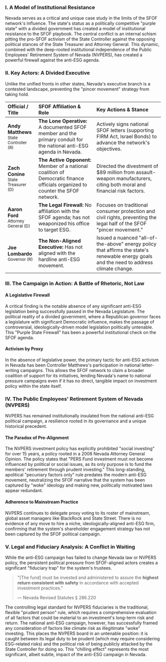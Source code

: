 ### I. A Model of Institutional Resistance

Nevada serves as a critical and unique case study in the limits of the SFOF network's influence. The state's status as a politically competitive "purple state" with a divided government has created a model of institutional resistance to the SFOF playbook. The central conflict is an internal schism pitting the pro-SFOF activism of the State Controller against the opposing political stances of the State Treasurer and Attorney General. This dynamic, combined with the deep-rooted institutional independence of the Public Employees' Retirement System of Nevada (NVPERS), has created a powerful firewall against the anti-ESG agenda.

### II. Key Actors: A Divided Executive

Unlike the unified fronts in other states, Nevada's executive branch is a contested landscape, preventing the "pincer movement" strategy from taking hold.

| Official / Title | SFOF Affiliation & Role | Key Actions & Stance |
| :--- | :--- | :--- |
| **Andy Matthews**<br><span style="font-size: smaller;">State Controller (R)</span> | **The Lone Operative:** A documented SFOF member and the primary conduit for the national anti-ESG agenda in Nevada. | Actively signs national SFOF letters (supporting FIRM Act, Israel Bonds) to advance the network's objectives. |
| **Zach Conine**<br><span style="font-size: smaller;">State Treasurer (D)</span> | **The Active Opponent:** Member of a national coalition of Democratic finance officials organized to counter the SFOF network. | Directed the divestment of $89 million from assault-weapon manufacturers, citing both moral and financial risk factors. |
| **Aaron Ford**<br><span style="font-size: smaller;">Attorney General (D)</span> | **The Legal Firewall:** No affiliation with the SFOF agenda; has not weaponized his office to target ESG. | Focuses on traditional consumer protection and civil rights, preventing the legal half of the SFOF "pincer movement." |
| **Joe Lombardo**<br><span style="font-size: smaller;">Governor (R)</span> | **The Non-Aligned Executive:** Has not aligned with the hardline anti-ESG movement. | Issued a nuanced "all-of-the-above" energy policy that affirms the state's renewable energy goals and the need to address climate change. |

### III. The Campaign in Action: A Battle of Rhetoric, Not Law

#### A Legislative Firewall
A critical finding is the notable absence of any significant anti-ESG legislation being successfully passed in the Nevada Legislature. The political reality of a divided government, where a Republican governor faces a legislature with significant Democratic influence, makes the passage of controversial, ideologically-driven model legislation politically untenable. This "Purple State Firewall" has been a powerful institutional check on the SFOF agenda.

#### Activism by Proxy
In the absence of legislative power, the primary tactic for anti-ESG activism in Nevada has been Controller Matthews's participation in national letter-writing campaigns. This allows the SFOF network to claim a broader coalition of support for its initiatives, lending Nevada's name to national pressure campaigns even if it has no direct, tangible impact on investment policy within the state itself.

### IV. The Public Employees' Retirement System of Nevada (NVPERS)

NVPERS has remained institutionally insulated from the national anti-ESG political campaign, a resilience rooted in its governance and a unique historical precedent.

#### The Paradox of Pre-Alignment
The NVPERS investment policy has explicitly prohibited "social investing" for over 15 years, a policy rooted in a 2008 Nevada Attorney General Opinion. The policy states that "PERS Fund investment must not become influenced by political or social issues, as its only purpose is to fund the members' retirement through prudent investing." This long-standing, apolitical "pecuniary factors only" rule predates the modern anti-ESG movement, neutralizing the SFOF narrative that the system has been captured by "woke" ideology and making new, politically motivated laws appear redundant.

#### Adherence to Mainstream Practice
NVPERS continues to delegate proxy voting to its roster of mainstream, global asset managers like BlackRock and State Street. There is no evidence of any move to hire a niche, ideologically-aligned anti-ESG firm, confirming that the system's shareholder engagement strategy has not been captured by the SFOF political campaign.

### V. Legal and Fiduciary Analysis: A Conflict in Waiting

While the anti-ESG campaign has failed to change Nevada law or NVPERS policy, the persistent political pressure from SFOF-aligned actors creates a significant "fiduciary trap" for the system's trustees.

> "[The fund] must be invested and administered to assure the **highest return consistent with safety** in accordance with accepted investment practices."
>
> — Nevada Revised Statutes § 286.220

The controlling legal standard for NVPERS fiduciaries is the traditional, flexible "prudent person" rule, which requires a comprehensive evaluation of all factors that could be material to an investment's long-term risk and return. The national anti-ESG campaign, however, has successfully framed any consideration of factors like climate risk as illegitimate "woke" investing. This places the NVPERS board in an untenable position: it is caught between its legal duty to be prudent (which may require considering ESG-related risks) and the political risk of being publicly attacked by the State Controller for doing so. This "chilling effect" represents the most significant, albeit subtle, impact of the anti-ESG campaign in Nevada.
